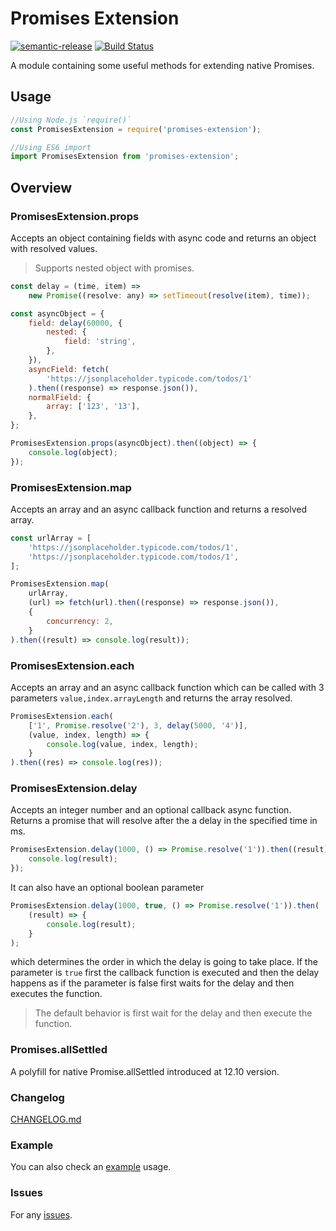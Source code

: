 # Promises Extension

[![semantic-release](https://img.shields.io/badge/%20%20%F0%9F%93%A6%F0%9F%9A%80-semantic--release-e10079.svg)](https://github.com/semantic-release/semantic-release)
[![Build Status](https://travis-ci.com/gkampitakis/promises-extension.svg?branch=master)](https://travis-ci.com/gkampitakis/promises-extension)

A module containing some useful methods for extending native Promises.

## Usage

```javascript
//Using Node.js `require()`
const PromisesExtension = require('promises-extension');

//Using ES6 import
import PromisesExtension from 'promises-extension';
```

## Overview

### PromisesExtension.props

Accepts an object containing fields with async code and returns an object with resolved values.

> Supports nested object with promises.

```javascript
const delay = (time, item) =>
    new Promise((resolve: any) => setTimeout(resolve(item), time));

const asyncObject = {
    field: delay(60000, {
        nested: {
            field: 'string',
        },
    }),
    asyncField: fetch(
        'https://jsonplaceholder.typicode.com/todos/1'
    ).then((response) => response.json()),
    normalField: {
        array: ['123', '13'],
    },
};

PromisesExtension.props(asyncObject).then((object) => {
    console.log(object);
});
```

### PromisesExtension.map

Accepts an array and an async callback function and returns a resolved array.

```javascript
const urlArray = [
    'https://jsonplaceholder.typicode.com/todos/1',
    'https://jsonplaceholder.typicode.com/todos/1',
];

PromisesExtension.map(
    urlArray,
    (url) => fetch(url).then((response) => response.json()),
    {
        concurrency: 2,
    }
).then((result) => console.log(result));
```

### PromisesExtension.each

Accepts an array and an async callback function which can be called with 3 parameters `value,index.arrayLength` and returns the array resolved.

```javascript
PromisesExtension.each(
    ['1', Promise.resolve('2'), 3, delay(5000, '4')],
    (value, index, length) => {
        console.log(value, index, length);
    }
).then((res) => console.log(res));
```

### PromisesExtension.delay

Accepts an integer number and an optional callback async function. Returns a promise that will resolve after the a delay in the specified time in ms.

```javascript
PromisesExtension.delay(1000, () => Promise.resolve('1')).then((result) => {
    console.log(result);
});
```

It can also have an optional boolean parameter

```javascript
PromisesExtension.delay(1000, true, () => Promise.resolve('1')).then(
    (result) => {
        console.log(result);
    }
);
```

which determines the order in which the delay is going to take place. If the parameter is `true` first the callback function is executed
and then the delay happens as if the parameter is false first waits for the delay and then executes the function.

> The default behavior is first wait for the delay and then execute the function.

### Promises.allSettled

A polyfill for native Promise.allSettled introduced at 12.10 version.

### Changelog

[CHANGELOG.md](./CHANGELOG.md)

### Example

You can also check an [example](./example) usage.

### Issues

For any [issues](https://github.com/gkampitakis/promises-extension/issues).
